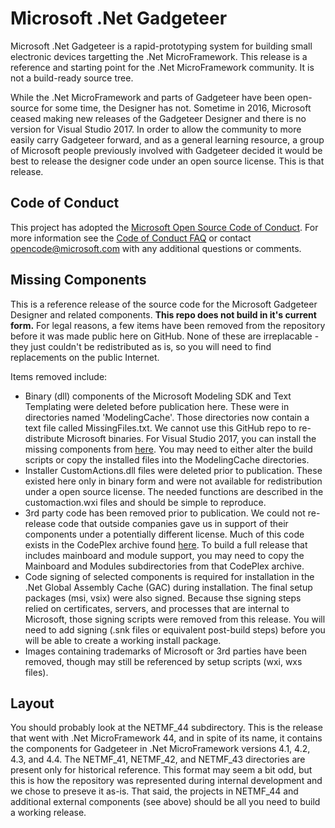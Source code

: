 # Microsoft .Net Gadgeteer

Microsoft .Net Gadgeteer is a rapid-prototyping system for building small electronic devices targetting the .Net MicroFramework. This release is a reference and starting point for the .Net MicroFramework community. It is not a build-ready source tree.

While the .Net MicroFramework and parts of Gadgeteer have been open-source for some time, the Designer has not. Sometime in 2016, Microsoft ceased making new releases of the Gadgeteer Designer and there is no version for Visual Studio 2017. In order to allow the community to more easily carry Gadgeteer forward, and as a general learning resource, a group of Microsoft people previously involved with Gadgeteer decided it would be best to release the designer code under an open source license.  This is that release.

## Code of Conduct
This project has adopted the [Microsoft Open Source Code of
Conduct](https://opensource.microsoft.com/codeofconduct/).
For more information see the [Code of Conduct
FAQ](https://opensource.microsoft.com/codeofconduct/faq/) or
contact [opencode@microsoft.com](mailto:opencode@microsoft.com)
with any additional questions or comments.

## Missing Components
This is a reference release of the source code for the Microsoft Gadgeteer Designer and related components.  **This repo does not build in it's current form.** For legal reasons, a few items have been removed from the repository before it was made public here on GitHub. None of these are irreplacable - they just couldn't be redistributed as is, so you will need to find replacements on the public Internet. 

Items removed include:
* Binary (dll) components of the Microsoft Modeling SDK and Text Templating were deleted before publication here. These were in directories named 'ModelingCache'. Those directories now contain a text file called MissingFiles.txt. We cannot use this GitHub repo to re-distribute Microsoft binaries. For Visual Studio 2017, you can install the missing components from [here](https://blogs.msdn.microsoft.com/devops/2016/12/12/the-visual-studio-modeling-sdk-is-now-available-with-visual-studio-2017/). You may need to either alter the build scripts or copy the installed files into the ModelingCache directories.
* Installer CustomActions.dll files were deleted prior to publication. These existed here only in binary form and were not available for redistribution under a open source license. The needed functions are described in the customaction.wxi files and should be simple to reproduce.
* 3rd party code has been removed prior to publication.  We could not re-release code that outside companies gave us in support of their components under a potentially different license. Much of this code exists in the CodePlex archive found [here](https://archive.codeplex.com/?p=gadgeteer).  To build a full release that includes mainboard and module support, you may need to copy the Mainboard and Modules subdirectories from that CodePlex archive.
* Code signing of selected components is required for installation in the .Net Global Assembly Cache (GAC) during installation. The final setup packages (msi, vsix) were also signed. Because thse signing steps relied on certificates, servers, and processes that are internal to Microsoft, those signing scripts were removed from this release. You will need to add signing (.snk files or equivalent post-build steps) before you will be able to create a working install package.
* Images containing trademarks of Microsoft or 3rd parties have been removed, though may still be referenced by setup scripts (wxi, wxs files).

## Layout
You should probably look at the NETMF_44 subdirectory.  This is the release that went with .Net MicroFramework 44, and in spite of its name, it contains the components for Gadgeteer in .Net MicroFramework versions 4.1, 4.2, 4.3, and 4.4.  The NETMF_41, NETMF_42, and NETMF_43 directories are present only for historical reference.  This format may seem a bit odd, but this is how the repository was represented during internal development and we chose to preseve it as-is.  That said, the projects in NETMF_44 and additional external components (see above) should be all you need to build a working release.
